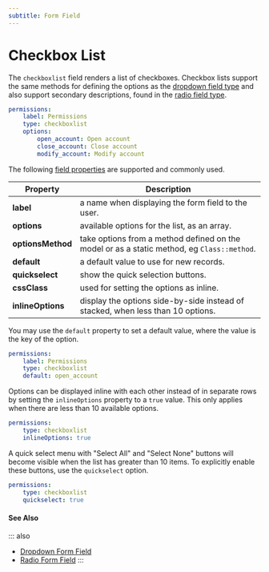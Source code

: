 ```yaml
---
subtitle: Form Field
---
```

# Checkbox List

The `checkboxlist` field renders a list of checkboxes. Checkbox lists support the same methods for defining the options as the [dropdown field type](./field-dropdown.md) and also support secondary descriptions, found in the [radio field type](./field-radio.md).

```yaml
permissions:
    label: Permissions
    type: checkboxlist
    options:
        open_account: Open account
        close_account: Close account
        modify_account: Modify account
```

The following [field properties](../form-fields.md) are supported and commonly used.

Property | Description
------------- | -------------
**label** | a name when displaying the form field to the user.
**options** | available options for the list, as an array.
**optionsMethod** | take options from a method defined on the model or as a static method, eg `Class::method`.
**default** | a default value to use for new records.
**quickselect** | show the quick selection buttons.
**cssClass** | used for setting the options as inline.
**inlineOptions** | display the options side-by-side instead of stacked, when less than 10 options.

You may use the `default` property to set a default value, where the value is the key of the option.

```yaml
permissions:
    label: Permissions
    type: checkboxlist
    default: open_account
```

Options can be displayed inline with each other instead of in separate rows by setting the `inlineOptions` property to a `true` value. This only applies when there are less than 10 available options.

```yaml
permissions:
    type: checkboxlist
    inlineOptions: true
```

A quick select menu with "Select All" and "Select None" buttons will become visible when the list has greater than 10 items. To explicitly enable these buttons, use the `quickselect` option.

```yaml
permissions:
    type: checkboxlist
    quickselect: true
```

#### See Also

::: also
* [Dropdown Form Field](./field-dropdown.md)
* [Radio Form Field](./field-radio.md)
:::
